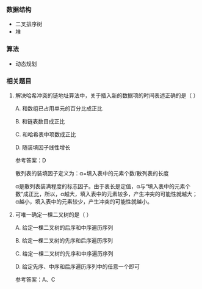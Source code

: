 ### 数据结构

- 二叉排序树
- 堆





### 算法

- 动态规划



### 相关题目

1. 解决哈希冲突的链地址算法中，关于插入新的数据项的时间表述正确的是（  ）  

      A.  和数组已占用单元的百分比成正比  

      B.  和链表数目成正比  

      C.  和哈希表中项数成正比  

      D.  随装填因子线性增长  

      参考答案：D  

      散列表的装填因子定义为：α=填入表中的元素个数/散列表的长度  

      α是散列表装满程度的标志因子。由于表长是定值，α与“填入表中的元素个数”成正比，所以，α越大，填入表中的元素较多，产生冲突的可能性就越大；α越小，填入表中的元素较少，产生冲突的可能性就越小。

2. 可唯一确定一棵二叉树的是（  ）  

      A.  给定一棵二叉树的后序和中序遍历序列  

      B.  给定一棵二叉树的先序和后序遍历序列  

      C.  给定一棵二叉树的先序和中序遍历序列  

      D.  给定先序、中序和后序遍历序列中的任意一个即可  

      参考答案：A、C